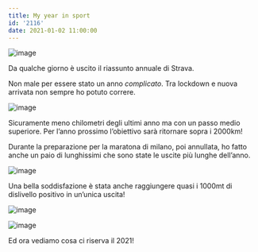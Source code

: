 ```yaml
---
title: My year in sport
id: '2116'
date: 2021-01-02 11:00:00
---
```


![image](/images/2021/08/days.jpg)

Da qualche giorno è uscito il riassunto annuale di Strava.

Non male per essere stato un anno _complicato_. Tra lockdown e nuova arrivata non sempre ho potuto correre.

![image](/images/2021/08/kms.jpg)

Sicuramente meno chilometri degli ultimi anno ma con un passo medio superiore. Per l’anno prossimo l’obiettivo sarà ritornare sopra i 2000km!

Durante la preparazione per la maratona di milano, poi annullata, ho fatto anche un paio di lunghissimi che sono state le uscite più lunghe dell’anno.

![image](/images/2021/08/passo.jpg)

Una bella soddisfazione è stata anche raggiungere quasi i 1000mt di dislivello positivo in un’unica uscita!

![image](/images/2021/08/dislivello_max.jpg)

![image](/images/2021/08/dislivello_tot.jpg)

Ed ora vediamo cosa ci riserva il 2021!